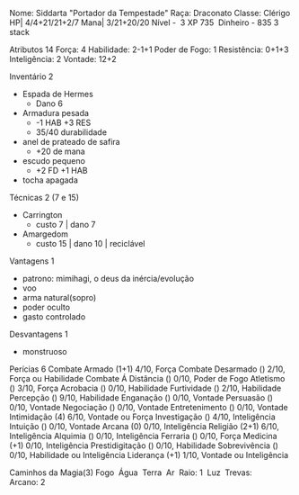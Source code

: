 Nome: Siddarta "Portador da Tempestade"
Raça: Draconato
Classe: Clérigo
HP| 4/4+21/21+2/7
Mana| 3/21+20/20 
Nível -  3
XP 735 
Dinheiro - 835
3 stack

Atributos 14
Força: 4 
Habilidade: 2-1+1 
Poder de Fogo: 1 
Resistência: 0+1+3 
Inteligência: 2 
Vontade: 12+2

Inventário 2
- Espada de Hermes
	- Dano 6 
- Armadura pesada 
	- -1 HAB +3 RES
	- 35/40 durabilidade
- anel de prateado de safira
	- +20 de mana
- escudo pequeno
	- +2 FD +1 HAB
- tocha apagada


Técnicas 2 (7 e 15)
- Carrington
	- custo 7 | dano 7 
- Amargedom
	- custo 15 | dano 10 | reciclável 

Vantagens 1
- patrono: mimihagi, o deus da inércia/evolução
- voo
- arma natural(sopro)
- poder oculto
- gasto controlado

Desvantagens 1
- monstruoso

Perícias 6
Combate Armado (1+1) 4/10, Força
Combate Desarmado () 2/10, Força ou Habilidade
Combate Á Distância () 0/10, Poder de Fogo
Atletismo () 3/10, Força
Acrobacia () 0/10, Habilidade
Furtividade () 2/10, Habilidade
Percepção () 9/10, Habilidade
Enganação () 0/10, Vontade
Persuasão () 0/10, Vontade
Negociação () 0/10, Vontade
Entretenimento () 0/10, Vontade
Intimidação (4) 6/10, Vontade ou Força
Investigação () 4/10, Inteligência
Intuição () 0/10, Vontade
Arcana (0) 0/10, Inteligência
Religião (2+1) 6/10, Inteligência
Alquimia () 0/10, Inteligência
Ferraria () 0/10, Força
Medicina (+1) 0/10, Inteligência
Prestidigitação () 0/10, Habilidade
Sobrevivência () 0/10, Habilidade ou Inteligência
Liderança (+1) 1/10, Vontade ou Inteligência

Caminhos da Magia(3)
Fogo 
Água 
Terra 
Ar 
Raio: 1 
Luz 
Trevas:  
Arcano: 2  
